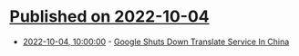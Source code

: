 # [Published on 2022-10-04](index.md)

* [2022-10-04, 10:00:00](https://tech.slashdot.org/story/22/10/03/2322256/google-shuts-down-translate-service-in-china?utm_source=rss1.0mainlinkanon&utm_medium=feed) - [Google Shuts Down Translate Service In China](https://tech.slashdot.org/story/22/10/03/2322256/google-shuts-down-translate-service-in-china?utm_source=rss1.0mainlinkanon&utm_medium=feed)
